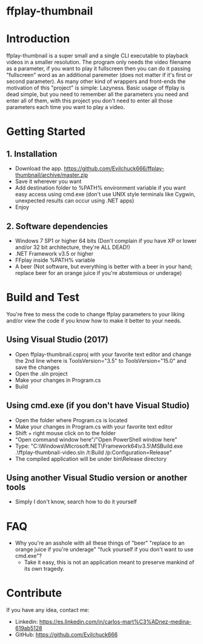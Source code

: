 # ffplay-thumbnail

# Introduction
ffplay-thumbnail is a super small and a single CLI executable to playback videos in a smaller resolution.
The program only needs the video filename as a parameter, if you want to play it fullscreen then you can do it passing "fullscreen" word as an additional paremeter (does not matter if it's first or second parameter).
As many other kind of wrappers and front-ends the motivation of this "project" is simple: Lazyness.
Basic usage of ffplay is dead simple, but you need to remember all the parameters you need and enter all of them, with this project you don't need to enter all those parameters each time you want to play a video.


# Getting Started

## 1. Installation
- Download the app. https://github.com/Evilchuck666/ffplay-thumbnail/archive/master.zip
- Save it wherever you want
- Add destination folder to %PATH% environment variable if you want easy access using cmd.exe (don't use UNIX style terminals like Cygwin, unexpected results can occur using .NET apps)
- Enjoy

## 2. Software dependencies
- Windows 7 SP1 or higher 64 bits (Don't complain if you have XP or lower and/or 32 bit architecture, they're ALL DEAD!)
- .NET Framework v3.5 or higher
- FFplay inside %PATH% variable
- A beer (Not software, but everything is better with a beer in your hand;
replace beer for an orange juice if you're abstemious or underage)

# Build and Test
You're free to mess the code to change ffplay parameters to your liking and/or view the code if you know how to make it better to your needs.

## Using Visual Studio (2017)
- Open ffplay-thumbnail.csproj with your favorite text editor and change the 2nd line where is ToolsVersion="3.5" to ToolsVersion="15.0" and save the changes
- Open the .sln project
- Make your changes in Program.cs
- Build

## Using cmd.exe (if you don't have Visual Studio)
- Open the folder where Program.cs is located
- Make your changes in Program.cs with your favorite text editor
- Shift + right mouse click on to the folder
- "Open command window here"/"Open PowerShell window here"
- Type: "C:\Windows\Microsoft.NET\Framework64\v3.5\MSBuild.exe .\ffplay-thumbnail-video.sln /t:Build /p:Configuration=Release"
- The compiled application will be under bin\Release directory

## Using another Visual Studio version or another tools
- Simply I don't know, search how to do it yourself

# FAQ
- Why you're an asshole with all these things of "beer" "replace to an orange juice if you're underage" "fuck yourself if you don't want to use cmd.exe"?
  - Take it easy, this is not an application meant to preserve mankind of its own tragedy.

# Contribute
If you have any idea, contact me:
 - Linkedin: https://es.linkedin.com/in/carlos-mart%C3%ADnez-medina-619ab5128
 - GitHub: https://github.com/Evilchuck666
